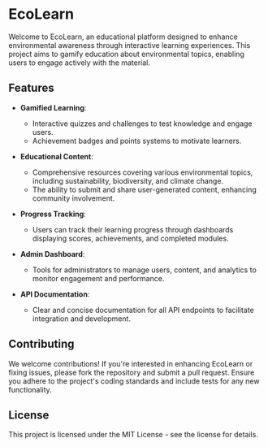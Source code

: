 # EcoLearn

Welcome to EcoLearn, an educational platform designed to enhance environmental awareness through interactive learning experiences. This project aims to gamify education about environmental topics, enabling users to engage actively with the material.

## Features
  
- **Gamified Learning**:
  - Interactive quizzes and challenges to test knowledge and engage users.
  - Achievement badges and points systems to motivate learners.

- **Educational Content**:
  - Comprehensive resources covering various environmental topics, including sustainability, biodiversity, and climate change.
  - The ability to submit and share user-generated content, enhancing community involvement.

- **Progress Tracking**:
  - Users can track their learning progress through dashboards displaying scores, achievements, and completed modules.

- **Admin Dashboard**:
  - Tools for administrators to manage users, content, and analytics to monitor engagement and performance.

- **API Documentation**:
  - Clear and concise documentation for all API endpoints to facilitate integration and development.

## Contributing

We welcome contributions! If you're interested in enhancing EcoLearn or fixing issues, please fork the repository and submit a pull request. Ensure you adhere to the project's coding standards and include tests for any new functionality.

## License

This project is licensed under the MIT License - see the license for details.
